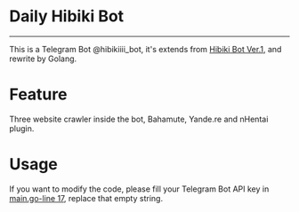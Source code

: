 # Daily Hibiki Bot
---
This is a Telegram Bot @hibikiiii_bot, it's extends from [Hibiki Bot Ver.1](https://github.com/hpcslag/daily-hibiki-bot), and rewrite by Golang.

# Feature
Three website crawler inside the bot, Bahamute, Yande.re and nHentai plugin.

# Usage
If you want to modify the code, please fill your Telegram Bot API key in [main.go-line 17](https://github.com/hpcslag/daily-hibiki-bot2/blob/master/main.go#L17), replace that empty string.

